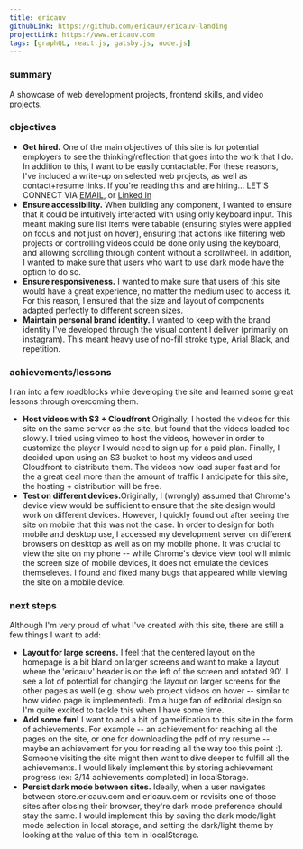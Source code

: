 ```yaml
---
title: ericauv
githubLink: https://github.com/ericauv/ericauv-landing
projectLink: https://www.ericauv.com
tags: [graphQL, react.js, gatsby.js, node.js]
---
```


<div class="project-section">
  <h3 class="project-section-title">summary</h3>
  <div class="project-section-content">
    <p>
      A showcase of web development projects, frontend skills, and video projects.
    </p>
  </div>
</div>
<div class="project-section">
  <h3 class="project-section-title">objectives</h3>
  <div class="project-section-content">
    <ul>
      <li>
        <strong>Get hired.</strong> One of the main objectives of this site is
        for potential employers to see the thinking/reflection that goes into
        the work that I do. In addition to this, I want to be easily
        contactable. For these reasons, I've included a write-up on selected web
        projects, as well as contact+resume links. If you're reading this and
        are hiring... LET'S CONNECT VIA <a href="mailto:e.auvaart">EMAIL</a>, or
        <a
          title="linked in"
          rel="noopener noreferrer"
          target="_blank"
          href="https://linkedin.com/in/eric-auvaart/"
          >Linked In
        </a>
      </li>
      <li>
        <strong>Ensure accessibility.</strong> When building any component, I
        wanted to ensure that it could be intuitively interacted with using only
        keyboard input. This meant making sure list items were tabable (ensuring
        styles were applied on focus and not just on hover), ensuring that
        actions like filtering web projects or controlling videos could be done
        only using the keyboard, and allowing scrolling through content without
        a scrollwheel. In addition, I wanted to make sure that users who want to
        use dark mode have the option to do so.
      </li>
      <li>
        <strong>Ensure responsiveness.</strong> I wanted to make sure that users
        of this site would have a great experience, no matter the medium used to
        access it. For this reason, I ensured that the size and layout of
        components adapted perfectly to different screen sizes.
      </li>
      <li>
        <strong>Maintain personal brand identity.</strong> I wanted to keep with
        the brand identity I've developed through the visual content I deliver
        (primarily on instagram). This meant heavy use of no-fill stroke type,
        Arial Black, and repetition.
      </li>
    </ul>
  </div>
</div>
<div class="project-section">
  <h3 class="project-section-title">achievements/lessons</h3>
  <div class="project-section-content">
  <p>I ran into a few roadblocks while developing the site and learned some great lessons through overcoming them.</p>
    <ul>
      <li>
        <strong>Host videos with S3 + Cloudfront</strong> Originally, I hosted the videos for this site on the same server as the site, but found that the videos loaded too slowly. I tried using vimeo to host the videos, however in order to customize the player I would need to sign up for a paid plan. Finally, I decided upon using an S3 bucket to host my videos and used Cloudfront to distribute them. The videos now load super fast and for the a great deal more than the amount of traffic I anticipate for this site, the hosting + distribution will be free.
      </li>
      <li>
        <strong>Test on different devices.</strong>Originally, I (wrongly) assumed that Chrome's device view would be sufficient to ensure that the site design would work on different devices. However, I quickly found out after seeing the site on mobile that this was not the case. In order to design for both mobile and desktop use, I accessed my development server on different browsers on desktop as well as on my mobile phone. It was crucial to view the site on my phone -- while Chrome's device view tool will mimic the screen size of mobile devices, it does not emulate the devices themseleves. I found and fixed many bugs that appeared while viewing the site on a mobile device.
      </li>
    </ul>
  </div>
</div>
<div class="project-section">
  <h3 class="project-section-title">next steps</h3>
  <div class="project-section-content">
    <p>
      Although I'm very proud of what I've created with this site, there are
      still a few things I want to add:
    </p>
    <ul>
      <li>
        <strong>Layout for large screens.</strong> I feel that the centered
        layout on the homepage is a bit bland on larger screens and want to make
        a layout where the 'ericauv' header is on the left of the screen and
        rotated 90'. I see a lot of potential for changing the layout on larger
        screens for the other pages as well (e.g. show web project videos on
        hover -- similar to how video page is implemented). I'm a huge fan of
        editorial design so I'm quite excited to tackle this when I have some
        time.
      </li>
      <li>
        <strong>Add some fun!</strong> I want to add a bit of gameification to
        this site in the form of achievements. For example -- an achievement for
        reaching all the pages on the site, or one for downloading the pdf of my
        resume -- maybe an achievement for you for reading all the way too this point :). Someone visiting the site might then want to dive deeper to
        fulfill all the achievements. I would likely implement this by storing
        achievement progress (ex: 3/14 achievements completed) in localStorage.
      </li>
      <li>
        <strong>Persist dark mode between sites.</strong> Ideally, when a user navigates between store.ericauv.com and ericauv.com or revisits one of those sites after closing their browser, they're dark mode preference should stay the same. I would implement this by saving the dark mode/light mode selection in local storage, and setting the dark/light theme by looking at the value of this item in localStorage.
      </li>
    </ul>
  </div>
</div>
